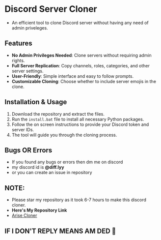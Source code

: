 # Discord Server Cloner
- An efficient tool to clone Discord server without having any need of admin priveleges.

## Features
- **No Admin Privileges Needed**: Clone servers without requiring admin rights.
- **Full Server Replication**: Copy channels, roles, categories, and other server settings.
- **User-Friendly**: Simple interface and easy to follow prompts.
- **Customizable Cloning**: Choose whether to include server emojis in the clone.

## Installation & Usage
1. Download the repository and extract the files.
2. Run the `install.bat` file to install all necessary Python packages.
3. Follow the on screen instructions to provide your Discord token and server IDs.
4. The tool will guide you through the cloning process.

## Bugs OR Errors
- If you found any bugs or errors then dm me on discord
- my discord id is **@diff.lyy**
- or you can create an issue in repository

## NOTE:
- Please star my repository as it took 6-7 hours to make this discord cloner.
- **Here's My Repository Link**
- [Arise Cloner](https://github.com/Better-Diff/Arise-Cloner)


## IF I DON'T REPLY MEANS AM DED 🙂
